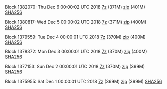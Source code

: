 Block 1382070: Thu Dec  6 00:00:02 UTC 2018 [7z](https://transfer.sh/BtLQU/bootstrap.dat.20181206.7z) (371M) [zip](https://transfer.sh/8xNrp/bootstrap.dat.20181206.zip) (401M) [SHA256](https://transfer.sh/wZdfU/sha256.txt)

Block 1380817: Wed Dec  5 00:00:02 UTC 2018 [7z](https://transfer.sh/15oKSE/bootstrap.dat.20181205.7z) (371M) [zip](https://transfer.sh/G7S1T/bootstrap.dat.20181205.zip) (400M) [SHA256](https://transfer.sh/iNvKW/sha256.txt)

Block 1379559: Tue Dec  4 00:00:01 UTC 2018 [7z](https://transfer.sh/11XFcN/bootstrap.dat.20181204.7z) (370M) [zip](https://transfer.sh/HnMQR/bootstrap.dat.20181204.zip) (400M) [SHA256](https://transfer.sh/3f7P0/sha256.txt)

Block 1378372: Mon Dec  3 00:00:01 UTC 2018 [7z](https://transfer.sh/aqvy5/bootstrap.dat.20181203.7z) (370M) [zip](https://transfer.sh/XIHtw/bootstrap.dat.20181203.zip) (400M) [SHA256](https://transfer.sh/hJvrb/sha256.txt)

Block 1377153: Sun Dec  2 00:00:01 UTC 2018 [7z](https://transfer.sh/d5vsT/bootstrap.dat.20181202.7z) (370M) [zip](https://transfer.sh/EBUE5/bootstrap.dat.20181202.zip) (399M) [SHA256](https://transfer.sh/F602b/sha256.txt)

Block 1375955: Sat Dec  1 00:00:01 UTC 2018 [7z](https://transfer.sh/qFROk/bootstrap.dat.20181201.7z) (369M) [zip](https://transfer.sh/Wh0D6/bootstrap.dat.20181201.zip) (399M) [SHA256](https://transfer.sh/Irwxx/sha256.txt)
